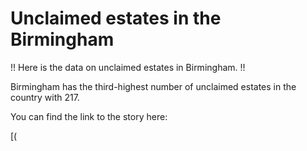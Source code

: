 # Unclaimed estates in the Birmingham

!! Here is the data on unclaimed estates in Birmingham. !!

Birmingham has the third-highest number of unclaimed estates in the country with 217. 

You can find the link to the story here:

[(
